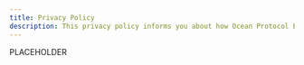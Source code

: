 ```yaml
---
title: Privacy Policy
description: This privacy policy informs you about how Ocean Protocol Enterprise (in the following OEC) processes your personal data when you visit our portal demonstrator, when you use one of our portal demonstrator functionalities and when you contact us. Moreover, this privacy policy informs you about your rights.
---
```


PLACEHOLDER

